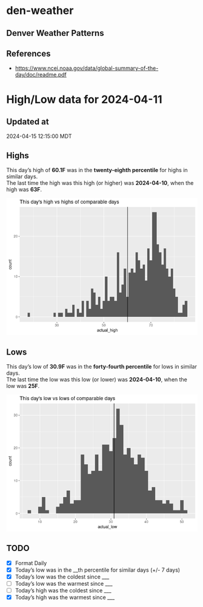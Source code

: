 # den-weather


## Denver Weather Patterns

## References

- <https://www.ncei.noaa.gov/data/global-summary-of-the-day/doc/readme.pdf>

# High/Low data for 2024-04-11

## Updated at

2024-04-15 12:15:00 MDT

## Highs

This day’s high of **60.1F** was in the **twenty-eighth percentile** for
highs in similar days.  
The last time the high was this high (or higher) was **2024-04-10**,
when the high was **63F**.

![](readme_files/figure-commonmark/unnamed-chunk-4-1.png)

## Lows

This day’s low of **30.9F** was in the **forty-fourth percentile** for
lows in similar days.  
The last time the low was this low (or lower) was **2024-04-10**, when
the low was **25F**.

![](readme_files/figure-commonmark/unnamed-chunk-6-1.png)

## TODO

- [x] Format Daily
- [x] Today’s low was in the \_\_th percentile for similar days (+/- 7
  days)
- [x] Today’s low was the coldest since \_\_\_
- [ ] Today’s low was the warmest since \_\_\_
- [ ] Today’s high was the coldest since \_\_\_
- [x] Today’s high was the warmest since \_\_\_
